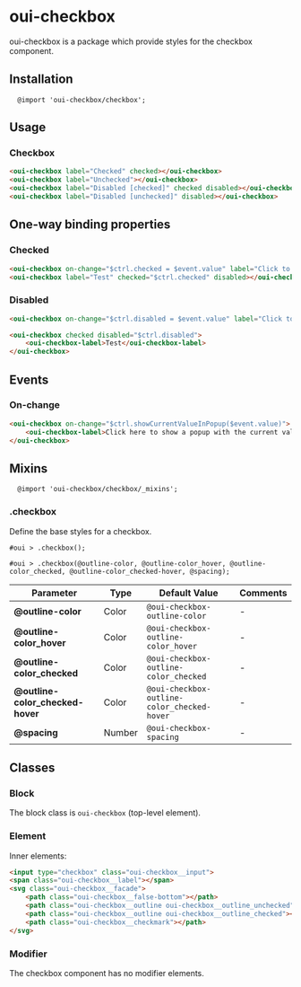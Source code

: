 # oui-checkbox

oui-checkbox is a package which provide styles for the checkbox component.

## Installation

```less
  @import 'oui-checkbox/checkbox';
```

## Usage

### Checkbox

```html
<oui-checkbox label="Checked" checked></oui-checkbox>
<oui-checkbox label="Unchecked"></oui-checkbox>
<oui-checkbox label="Disabled [checked]" checked disabled></oui-checkbox>
<oui-checkbox label="Disabled [unchecked]" disabled></oui-checkbox>
```

## One-way binding properties

### Checked

```html
<oui-checkbox on-change="$ctrl.checked = $event.value" label="Click to check/uncheck the test checkbox"></oui-checkbox>
<oui-checkbox label="Test" checked="$ctrl.checked" disabled></oui-checkbox>
```

### Disabled

```html
<oui-checkbox on-change="$ctrl.disabled = $event.value" label="Click to disable the test checkbox"></oui-checkbox>

<oui-checkbox checked disabled="$ctrl.disabled">
    <oui-checkbox-label>Test</oui-checkbox-label>
</oui-checkbox>
```

## Events

### On-change

```html
<oui-checkbox on-change="$ctrl.showCurrentValueInPopup($event.value)">
    <oui-checkbox-label>Click here to show a popup with the current value</oui-checkbox-label>
</oui-checkbox>
```

## Mixins

```less
  @import 'oui-checkbox/checkbox/_mixins';
```

### .checkbox

Define the base styles for a checkbox.

```less
#oui > .checkbox();
```

```less
#oui > .checkbox(@outline-color, @outline-color_hover, @outline-color_checked, @outline-color_checked-hover, @spacing);
```

| Parameter | Type | Default Value | Comments |
| --- | --- | --- | --- |
| __@outline-color__ | Color | `@oui-checkbox-outline-color` | -
| __@outline-color_hover__ | Color | `@oui-checkbox-outline-color_hover`| -
| __@outline-color_checked__ | Color | `@oui-checkbox-outline-color_checked` | -
| __@outline-color_checked-hover__ | Color | `@oui-checkbox-outline-color_checked-hover`| -
| __@spacing__ | Number | `@oui-checkbox-spacing` | -

## Classes

### Block

The block class is `oui-checkbox` (top-level element).

### Element

Inner elements:

```html
<input type="checkbox" class="oui-checkbox__input">
<span class="oui-checkbox__label"></span>
<svg class="oui-checkbox__facade">
	<path class="oui-checkbox__false-bottom"></path>
	<path class="oui-checkbox__outline oui-checkbox__outline_unchecked"></path>
	<path class="oui-checkbox__outline oui-checkbox__outline_checked"></path>
	<path class="oui-checkbox__checkmark"></path>
</svg>
```

### Modifier

The checkbox component has no modifier elements.